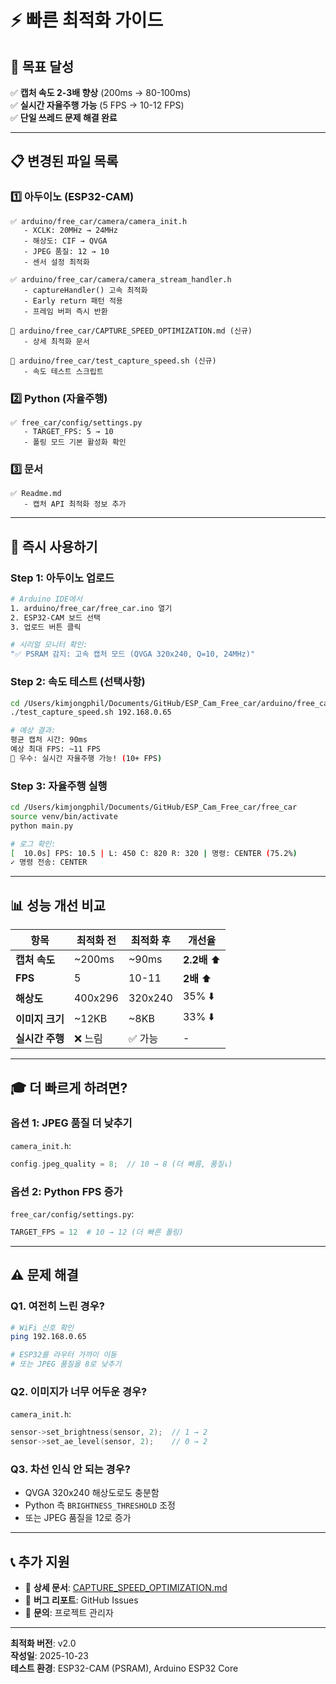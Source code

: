 # ⚡ 빠른 최적화 가이드

## 🎯 목표 달성
✅ **캡처 속도 2-3배 향상** (200ms → 80-100ms)  
✅ **실시간 자율주행 가능** (5 FPS → 10-12 FPS)  
✅ **단일 쓰레드 문제 해결 완료**

---

## 📋 변경된 파일 목록

### 1️⃣ 아두이노 (ESP32-CAM)
```
✅ arduino/free_car/camera/camera_init.h
   - XCLK: 20MHz → 24MHz
   - 해상도: CIF → QVGA  
   - JPEG 품질: 12 → 10
   - 센서 설정 최적화

✅ arduino/free_car/camera/camera_stream_handler.h
   - captureHandler() 고속 최적화
   - Early return 패턴 적용
   - 프레임 버퍼 즉시 반환

📄 arduino/free_car/CAPTURE_SPEED_OPTIMIZATION.md (신규)
   - 상세 최적화 문서

📄 arduino/free_car/test_capture_speed.sh (신규)
   - 속도 테스트 스크립트
```

### 2️⃣ Python (자율주행)
```
✅ free_car/config/settings.py
   - TARGET_FPS: 5 → 10
   - 폴링 모드 기본 활성화 확인
```

### 3️⃣ 문서
```
✅ Readme.md
   - 캡처 API 최적화 정보 추가
```

---

## 🚀 즉시 사용하기

### Step 1: 아두이노 업로드
```bash
# Arduino IDE에서
1. arduino/free_car/free_car.ino 열기
2. ESP32-CAM 보드 선택
3. 업로드 버튼 클릭

# 시리얼 모니터 확인:
"✅ PSRAM 감지: 고속 캡처 모드 (QVGA 320x240, Q=10, 24MHz)"
```

### Step 2: 속도 테스트 (선택사항)
```bash
cd /Users/kimjongphil/Documents/GitHub/ESP_Cam_Free_car/arduino/free_car
./test_capture_speed.sh 192.168.0.65

# 예상 결과:
평균 캡처 시간: 90ms
예상 최대 FPS: ~11 FPS
🎉 우수: 실시간 자율주행 가능! (10+ FPS)
```

### Step 3: 자율주행 실행
```bash
cd /Users/kimjongphil/Documents/GitHub/ESP_Cam_Free_car/free_car
source venv/bin/activate
python main.py

# 로그 확인:
[  10.0s] FPS: 10.5 | L: 450 C: 820 R: 320 | 명령: CENTER (75.2%)
✓ 명령 전송: CENTER
```

---

## 📊 성능 개선 비교

| 항목 | 최적화 전 | 최적화 후 | 개선율 |
|------|----------|----------|--------|
| **캡처 속도** | ~200ms | ~90ms | **2.2배** ⬆️ |
| **FPS** | 5 | 10-11 | **2배** ⬆️ |
| **해상도** | 400x296 | 320x240 | 35% ⬇️ |
| **이미지 크기** | ~12KB | ~8KB | 33% ⬇️ |
| **실시간 주행** | ❌ 느림 | ✅ 가능 | - |

---

## 🎓 더 빠르게 하려면?

### 옵션 1: JPEG 품질 더 낮추기
`camera_init.h`:
```cpp
config.jpeg_quality = 8;  // 10 → 8 (더 빠름, 품질↓)
```

### 옵션 2: Python FPS 증가
`free_car/config/settings.py`:
```python
TARGET_FPS = 12  # 10 → 12 (더 빠른 폴링)
```

---

## ⚠️ 문제 해결

### Q1. 여전히 느린 경우?
```bash
# WiFi 신호 확인
ping 192.168.0.65

# ESP32를 라우터 가까이 이동
# 또는 JPEG 품질을 8로 낮추기
```

### Q2. 이미지가 너무 어두운 경우?
`camera_init.h`:
```cpp
sensor->set_brightness(sensor, 2);  // 1 → 2
sensor->set_ae_level(sensor, 2);    // 0 → 2
```

### Q3. 차선 인식 안 되는 경우?
- QVGA 320x240 해상도로도 충분함
- Python 측 `BRIGHTNESS_THRESHOLD` 조정
- 또는 JPEG 품질을 12로 증가

---

## 📞 추가 지원

- 📄 **상세 문서**: [CAPTURE_SPEED_OPTIMIZATION.md](CAPTURE_SPEED_OPTIMIZATION.md)
- 🐛 **버그 리포트**: GitHub Issues
- 📧 **문의**: 프로젝트 관리자

---

**최적화 버전**: v2.0  
**작성일**: 2025-10-23  
**테스트 환경**: ESP32-CAM (PSRAM), Arduino ESP32 Core

